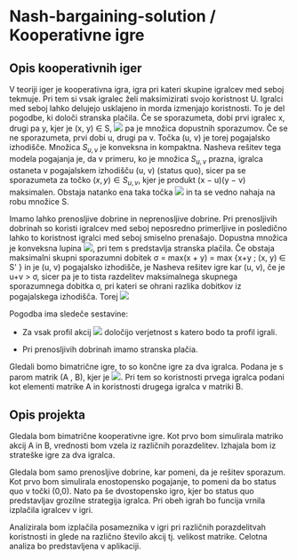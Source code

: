 # Nash-bargaining-solution / Kooperativne igre 

## Opis kooperativnih iger 

V teoriji iger je kooperativna igra, igra pri kateri skupine igralcev med seboj tekmuje. Pri tem si vsak igralec želi maksimizirati svojo koristnost U. Igralci med seboj lahko delujejo usklajeno in morda izmenjajo koristnosti. To je del pogodbe, ki določi stranska plačila. Če se sporazumeta, dobi prvi igralec x, drugi pa y, kjer je (x, y) ∈ S, <img src="https://render.githubusercontent.com/render/math?math=S \subseteq \mathbf{R}^2"> pa je množica dopustnih sporazumov. Če
se ne sporazumeta, prvi dobi u, drugi pa v. Točka (u, v) je torej pogajalsko
izhodišče. Množica $S_{u,v}$ je konveksna in kompaktna. Nasheva rešitev tega modela pogajanja je, da v primeru, ko je množica $S_{u, v}$ prazna, igralca ostaneta v pogajalskem izhodišču (u, v) (status quo), sicer pa se sporazumeta za točko $(x, y) ∈ S_{u,v}$, kjer je produkt (x − u)(y − v) maksimalen. Obstaja natanko ena taka
točka <img src="https://render.githubusercontent.com/render/math?math=(x^{\star}, y^{\star}) "> in ta se vedno nahaja na robu množice S.

Imamo lahko prenosljive dobrine in neprenosljive dobrine. Pri prenosljivih dobrinah so koristi igralcev med seboj neposredno primerljive in posledično lahko to koristnost igralci med seboj smiselno prenašajo. Dopustna množica je konveksna lupina <img src="https://render.githubusercontent.com/render/math?math={(x - s,  y + s) \in S' : s \in \mathbf{R}}">, pri tem s predstavlja stranska plačila. Če obstaja maksimalni skupni sporazumni dobitek σ = max(x + y)  = max {x+y ; (x, y) ∈ S' } in je (u, v) pogajalsko izhodišče, je Nasheva rešitev igre kar (u, v), če je u+v > σ, sicer pa je to tista razdelitev maksimalnega skupnega
sporazumnega dobitka σ, pri kateri se ohrani razlika dobitkov iz pogajalskega
izhodišča. Torej 
<img src="https://render.githubusercontent.com/render/math?math=\frac{\sigma + u - v}{2}, y^{\star} = \frac{\sigma - u + v}{2} ">

Pogodba ima sledeče sestavine: 

* Za vsak profil akcij <img src="https://render.githubusercontent.com/render/math?math=x^{\star} = (a_1, a_2, \dots, a_n) \in A_1 \times A_2 \times \dots \times A_n "> določijo verjetnost s katero bodo ta profil igrali.

* Pri prenosljivih dobrinah imamo stranska plačia. 

Gledali bomo bimatrične igre, to so končne igre za dva igralca. Podana je s parom matrik (A , B), kjer je <img src="https://render.githubusercontent.com/render/math?math={A, B} \subset \mathbf{R}^{m \times n} ">. Pri tem so koristnosti prvega igralca podani kot elementi matrike A in koristnosti drugega igralca v matriki B.

## Opis projekta

Gledala bom bimatrične kooperativne igre. Kot prvo bom simulirala matriko akcij A in B, vrednosti bom vzela iz različnih porazdelitev. Izhajala bom iz strateške igre za dva igralca. 

Gledala bom samo prenosljive dobrine, kar pomeni, da je rešitev sporazum. Kot prvo bom simulirala enostopensko pogajanje, to pomeni da bo status quo v točki (0,0). Nato pa še dvostopensko igro, kjer bo status quo predstavljav grozilne strategija igralca. Pri obeh igrah bo funcija vrnila izplačila igralcev v igri. 

Analizirala bom izplačila posameznika v igri pri različnih porazdelitvah koristnosti in glede na različno število akcij tj. velikost matrike. Celotna analiza bo predstavljena v aplikaciji. 
